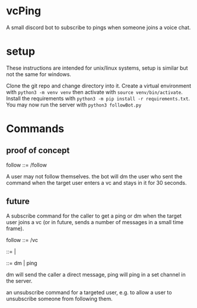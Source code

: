 # vcPing
A small discord bot to subscribe to pings when someone joins a voice chat.

# setup

These instructions are intended for unix/linux systems, setup is similar but not the same for windows.  

Clone the git repo and change directory into it.  Create a virtual environment with `python3 -m venv venv` then activate with `source venv/bin/activate`.  Install the requirements with `python3 -m pip install -r requirements.txt`.  You may now run the server with `python3 followBot.py`

# Commands

## proof of concept

follow ::= /follow <user ping>

A user may not follow themselves.  the bot will dm the user who sent the command when the target user enters a vc and stays in it for 30 seconds.  

## future

A subscribe command for the caller to get a ping or dm when the target user joins a vc (or in future, sends a number of messages in a small time frame).

follow ::= /vc <user> <method>

<user> ::= <regular ping> | <user id>

<method> ::= dm | ping

dm will send the caller a direct message, ping will ping in a set channel in the server.  

an unsubscribe command for a targeted user, e.g. to allow a user to unsubscribe someone from following them.  

